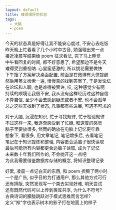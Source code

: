```yaml
---
layout: default
title: 难得很好的状态
tags:
  - 大脑
  - poem
---
```

  
今天的状态真是好得让我不能安心度过, 不安心去吃饭  
昨天晚上忙着看了几个小时中古音, 勉强理出来一点  
接近凌晨写结果给 poem 征求看法, 完了马上睡觉  
中午看回复的时间, 都不好意思了, 希望那边不是冬天  
难得受到重视呐. 心里蛮感激的, 所以挑花需要做快  
下午搜了方案解决桌面配置, 前面是在微博有大侠提醒  
然后用英文检索一遍, 慢慢真的找到答案了, 于是发论坛  
在论坛和人聊, 也是难得被赞许, 哎, 这种感觉少有啊  
持续的顺境让我很不安, 我从没有这样经历过这种自信  
不算自信, 至少不会去感到疑虑或者不安, 也不会孤单  
总之这些天找到了状态, 凡事都有些进展, 可遇不可求的  
  
对于大脑, 沉浸在知识, 忙于寻找规律, 忙于检验规律  
不过这样一来, 我逐渐感受到了忙碌, 和速度的感觉  
脑子里要放很多, 然而的确放在电脑上记忆更牢靠  
想象下, 看很多, 用文章笔记, 笔记增多后, 去看笔记  
笔记在于知识提炼和整理, 内容更合适脑子很快读取  
最后可能所有内容都更合适脑子读取, 成为了记忆  
未来数十年我们所作的, 不会抛开这一点吧  
为此我需要借鉴数据库存储的概念, 将知识整理记录  
  
好累, 凌晨一点记白天的东西, 和 poem 折腾了两小时  
一个是广告, 似乎目的为打通用户, 那么其他方式可行  
还有排版, 突然发现写一个类去实现好难, 明天尝试  
还有既然代码可以上传到类库共享, 为什么不符号?  
古典诗词的朦胧跳跃对于模式思维而言怎样?  
定义"揿"字也表示树木的影子打在地面上的样子  
